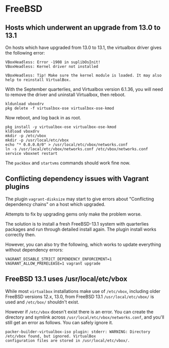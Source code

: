 # FreeBSD

## Hosts which underwent an upgrade from 13.0 to 13.1

On hosts which have upgraded from 13.0 to 13.1, the virtualbox driver gives the following error:
```
VBoxHeadless: Error -1908 in suplibOsInit!
VBoxHeadless: Kernel driver not installed

VBoxHeadless: Tip! Make sure the kernel module is loaded. It may also help to reinstall VirtualBox.
```

With the September quarterlies, and Virtualbox version 6.1.36, you will need to remove the driver and uninstall Virtualbox, then reboot.

```
kldunload vboxdrv
pkg delete -f virtualbox-ose virtualbox-ose-kmod 
```

Now reboot, and log back in as root.

```
pkg install -y virtualbox-ose virtualbox-ose-kmod
kldload vboxdrv
mkdir -p /etc/vbox
mkdir -p /usr/local/etc/vbox
echo "* 0.0.0.0/0" > /usr/local/etc/vbox/networks.conf
ln -s /usr/local/etc/vbox/networks.conf /etc/vbox/networks.conf
service vboxnet restart
```

The `packbox` and `startvms` commands should work fine now.

## Conflicting dependency issues with Vagrant plugins

The plugin `vagrant-disksize` may start to give errors about "Conflicting dependency chains" on a host which upgraded. 

Attempts to fix by upgrading gems only make the problem worse.

The solution is to install a fresh FreeBSD-13.1 system with quarterlies packages and run through detailed install again. The plugin install works correctly then.

However, you can also try the following, which works to update everything without dependency errors:
```
VAGRANT_DISABLE_STRICT_DEPENDENCY_ENFORCEMENT=1 VAGRANT_ALLOW_PRERELEASE=1 vagrant upgrade
```

## FreeBSD 13.1 uses /usr/local/etc/vbox

While most `virtualbox` installations make use of `/etc/vbox`, including older FreeBSD versions 12.x, 13.0, from FreeBSD 13.1 `/usr/local/etc/vbox/` is used and `/etc/box/` shouldn't exist.

However if `/etc/vbox` doesn't exist there is an error. You can create the directory and symlink across `/usr/local/etc/vbox/networks.conf`, and you'll still get an error as follows. You can safely ignore it.
```
packer-builder-virtualbox-iso plugin: stderr: WARNING: Directory /etc/vbox found, but ignored. VirtualBox
configuration files are stored in /usr/local/etc/vbox/.
```

